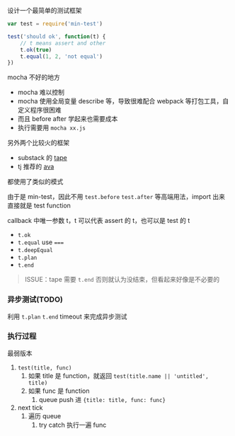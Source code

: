 设计一个最简单的测试框架

```js
var test = require('min-test')

test('should ok', function(t) {
	// t means assert and other
	t.ok(true)
	t.equal(1, 2, 'not equal')
})
```

mocha 不好的地方

- mocha 难以控制
- mocha 使用全局变量 describe 等，导致很难配合 webpack 等打包工具，自定义程序很困难
- 而且 before after 学起来也需要成本
- 执行需要用 `mocha xx.js`

另外两个比较火的框架

- substack 的 [tape](https://github.com/substack/tape)
- tj 推荐的 [ava](https://github.com/sindresorhus/ava)

都使用了类似的模式

由于是 min-test，因此不用 `test.before` `test.after` 等高端用法，import 出来直接就是 test function

callback 中唯一参数 t，t 可以代表 assert 的 t，也可以是 test 的 t

- `t.ok`
- `t.equal` use `===`
- `t.deepEqual`
- `t.plan`
- `t.end`

> ISSUE：tape 需要 `t.end` 否则就认为没结束，但看起来好像是不必要的

### 异步测试(TODO)

利用 `t.plan` `t.end` timeout 来完成异步测试


### 执行过程

最弱版本

1. `test(title, func)`
	1. 如果 title 是 function，就返回 `test(title.name || 'untitled', title)`
	1. 如果 func 是 function
		1. queue push 进 `{title: title, func: func}`
1. next tick
	1. 遍历 queue
		1. try catch 执行一遍 func
